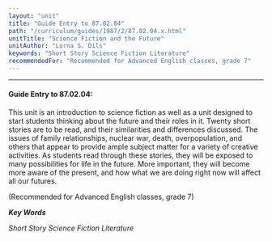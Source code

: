```yaml
---
layout: "unit"
title: "Guide Entry to 87.02.04"
path: "/curriculum/guides/1987/2/87.02.04.x.html"
unitTitle: "Science Fiction and the Future"
unitAuthor: "Lorna S. Dils"
keywords: "Short Story Science Fiction Literature"
recommendedFor: "Recommended for Advanced English classes, grade 7"
---
```

<body>
<hr/>
<h4>
Guide Entry to 87.02.04:
</h4>
This unit is an introduction to science fiction as well as a unit designed to start students thinking about the future and their roles in it. Twenty short stories are to be read, and their similarities and differences discussed. The issues of family relationships, nuclear war, death, overpopulation, and others that appear to provide ample subject matter for a variety of creative activities. As students read through these stories, they will be exposed to many possibilities for life in the future. More important, they will become more aware of the present, and how what we are doing right now will affect all our futures.
<p>
(Recommended for Advanced English classes, grade 7)
</p>
<p>
<b>
<i>
Key Words
</i>
</b>
<br/>
</p>
<p>
<i>
Short Story Science Fiction Literature
</i>
</p>
</body>